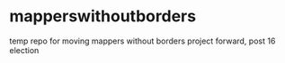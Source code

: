 # mapperswithoutborders
temp repo for moving mappers without borders project forward, post 16 election
